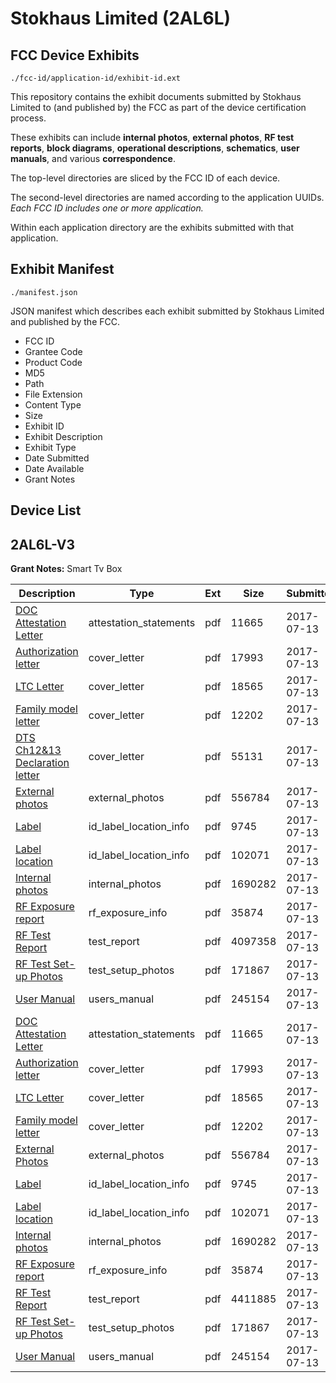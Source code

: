 # Stokhaus Limited (2AL6L)
## FCC Device Exhibits

```
./fcc-id/application-id/exhibit-id.ext
```

This repository contains the exhibit documents submitted by Stokhaus Limited to (and published by) the FCC as part of the device certification process.

These exhibits can include **internal photos**, **external photos**, **RF test reports**, **block diagrams**, **operational descriptions**, **schematics**, **user manuals**, and various **correspondence**.

The top-level directories are sliced by the FCC ID of each device.

The second-level directories are named according to the application UUIDs. *Each FCC ID includes one or more application.*

Within each application directory are the exhibits submitted with that application. 

## Exhibit Manifest

```
./manifest.json
```

JSON manifest which describes each exhibit submitted by Stokhaus Limited and published by the FCC.

- FCC ID
- Grantee Code
- Product Code
- MD5
- Path
- File Extension
- Content Type
- Size
- Exhibit ID
- Exhibit Description
- Exhibit Type
- Date Submitted
- Date Available
- Grant Notes

## Device List
## 2AL6L-V3
**Grant Notes:** Smart Tv Box

| Description | Type | Ext | Size | Submitted | Available |
| ----------- | ---- | --- | ---- | --------- | --------- |
| [DOC Attestation Letter](2AL6L-V3/2b1308a2a738a0004674fb63fb680860/3462332.pdf) | attestation_statements | pdf | 11665 | 2017-07-13 | 2017-07-14 |
| [Authorization letter](2AL6L-V3/2b1308a2a738a0004674fb63fb680860/3462334.pdf) | cover_letter | pdf | 17993 | 2017-07-13 | 2017-07-14 |
| [LTC Letter](2AL6L-V3/2b1308a2a738a0004674fb63fb680860/3462336.pdf) | cover_letter | pdf | 18565 | 2017-07-13 | 2017-07-14 |
| [Family model letter](2AL6L-V3/2b1308a2a738a0004674fb63fb680860/3462337.pdf) | cover_letter | pdf | 12202 | 2017-07-13 | 2017-07-14 |
| [DTS Ch12&13 Declaration letter](2AL6L-V3/2b1308a2a738a0004674fb63fb680860/3462379.pdf) | cover_letter | pdf | 55131 | 2017-07-13 | 2017-07-14 |
| [External photos](2AL6L-V3/2b1308a2a738a0004674fb63fb680860/3462338.pdf) | external_photos | pdf | 556784 | 2017-07-13 | 2017-07-14 |
| [Label](2AL6L-V3/2b1308a2a738a0004674fb63fb680860/3462339.pdf) | id_label_location_info | pdf | 9745 | 2017-07-13 | 2017-07-14 |
| [Label location](2AL6L-V3/2b1308a2a738a0004674fb63fb680860/3462340.pdf) | id_label_location_info | pdf | 102071 | 2017-07-13 | 2017-07-14 |
| [Internal photos](2AL6L-V3/2b1308a2a738a0004674fb63fb680860/3462341.pdf) | internal_photos | pdf | 1690282 | 2017-07-13 | 2017-07-14 |
| [RF Exposure report](2AL6L-V3/2b1308a2a738a0004674fb63fb680860/3462343.pdf) | rf_exposure_info | pdf | 35874 | 2017-07-13 | 2017-07-14 |
| [RF Test Report](2AL6L-V3/2b1308a2a738a0004674fb63fb680860/3462391.pdf) | test_report | pdf | 4097358 | 2017-07-13 | 2017-07-14 |
| [RF Test Set-up Photos](2AL6L-V3/2b1308a2a738a0004674fb63fb680860/3462347.pdf) | test_setup_photos | pdf | 171867 | 2017-07-13 | 2017-07-14 |
| [User Manual](2AL6L-V3/2b1308a2a738a0004674fb63fb680860/3462345.pdf) | users_manual | pdf | 245154 | 2017-07-13 | 2017-07-14 |
| [DOC Attestation Letter](2AL6L-V3/f5b15435b2d3e5eba6c9166d29778ab8/3462332.pdf) | attestation_statements | pdf | 11665 | 2017-07-13 | 2017-07-14 |
| [Authorization letter](2AL6L-V3/f5b15435b2d3e5eba6c9166d29778ab8/3462334.pdf) | cover_letter | pdf | 17993 | 2017-07-13 | 2017-07-14 |
| [LTC Letter](2AL6L-V3/f5b15435b2d3e5eba6c9166d29778ab8/3462336.pdf) | cover_letter | pdf | 18565 | 2017-07-13 | 2017-07-14 |
| [Family model letter](2AL6L-V3/f5b15435b2d3e5eba6c9166d29778ab8/3462337.pdf) | cover_letter | pdf | 12202 | 2017-07-13 | 2017-07-14 |
| [External Photos](2AL6L-V3/f5b15435b2d3e5eba6c9166d29778ab8/3462338.pdf) | external_photos | pdf | 556784 | 2017-07-13 | 2017-07-14 |
| [Label](2AL6L-V3/f5b15435b2d3e5eba6c9166d29778ab8/3462339.pdf) | id_label_location_info | pdf | 9745 | 2017-07-13 | 2017-07-14 |
| [Label location](2AL6L-V3/f5b15435b2d3e5eba6c9166d29778ab8/3462340.pdf) | id_label_location_info | pdf | 102071 | 2017-07-13 | 2017-07-14 |
| [Internal photos](2AL6L-V3/f5b15435b2d3e5eba6c9166d29778ab8/3462341.pdf) | internal_photos | pdf | 1690282 | 2017-07-13 | 2017-07-14 |
| [RF Exposure report](2AL6L-V3/f5b15435b2d3e5eba6c9166d29778ab8/3462343.pdf) | rf_exposure_info | pdf | 35874 | 2017-07-13 | 2017-07-14 |
| [RF Test Report](2AL6L-V3/f5b15435b2d3e5eba6c9166d29778ab8/3462346.pdf) | test_report | pdf | 4411885 | 2017-07-13 | 2017-07-14 |
| [RF Test Set-up Photos](2AL6L-V3/f5b15435b2d3e5eba6c9166d29778ab8/3462347.pdf) | test_setup_photos | pdf | 171867 | 2017-07-13 | 2017-07-14 |
| [User Manual](2AL6L-V3/f5b15435b2d3e5eba6c9166d29778ab8/3462345.pdf) | users_manual | pdf | 245154 | 2017-07-13 | 2017-07-14 |
